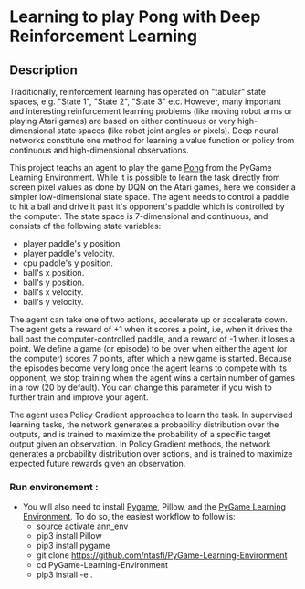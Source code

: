 # Learning to play Pong with Deep Reinforcement Learning

## Description

Traditionally, reinforcement learning has operated on "tabular" state spaces, e.g. "State 1", "State 2", "State 3" etc. However, many important and interesting reinforcement learning problems (like moving robot arms or playing Atari games) are based on either continuous or very high-dimensional state spaces (like robot joint angles or pixels). Deep neural networks constitute one method for learning a value function or policy from continuous and high-dimensional observations. 

This project teachs an agent to play the game [Pong](https://pygame-learning-environment.readthedocs.io/en/latest/user/games/pong.html) from the PyGame Learning Environment. While it is possible to learn the task directly from screen pixel values as done by DQN on the Atari games, here we consider a simpler low-dimensional state space. The agent needs to control a paddle to hit a ball and drive it past it's opponent's paddle which is controlled by the computer. The state space is 7-dimensional and continuous, and consists of the following state variables:
- player paddle's y position.
- player paddle's velocity.
- cpu paddle's y position.
- ball's x position.
- ball's y position.
- ball's x velocity.
- ball's y velocity.

The agent can take one of two actions, accelerate up or accelerate down. The agent gets a reward of +1 when it scores a point, i.e, when it drives the ball past the computer-controlled paddle, and a reward of -1 when it loses a point. We define a game (or episode) to be over when either the agent (or the computer) scores 7 points, after which a new game is started. Because the episodes become very long once the agent learns to compete with its opponent, we stop training when the agent wins a certain number of games in a row (20 by default). You can change this parameter if you wish to further train and improve your agent.

The agent uses Policy Gradient approaches to learn the task. In supervised learning tasks, the network generates a probability distribution over the outputs, and is trained to maximize the probability of a specific target output given an observation. In Policy Gradient methods, the network generates a probability distribution over actions, and is trained to maximize expected future rewards given an observation.

### Run environement : 

- You will also need to install [Pygame](https://www.pygame.org/wiki/about), Pillow, and the [PyGame Learning Environment](https://pygame-learning-environment.readthedocs.io/en/latest/user/home.html). To do so, the easiest workflow to follow is:
    - source activate ann_env
    - pip3 install Pillow
    - pip3 install pygame
    - git clone https://github.com/ntasfi/PyGame-Learning-Environment
    - cd PyGame-Learning-Environment
    - pip3 install -e .

